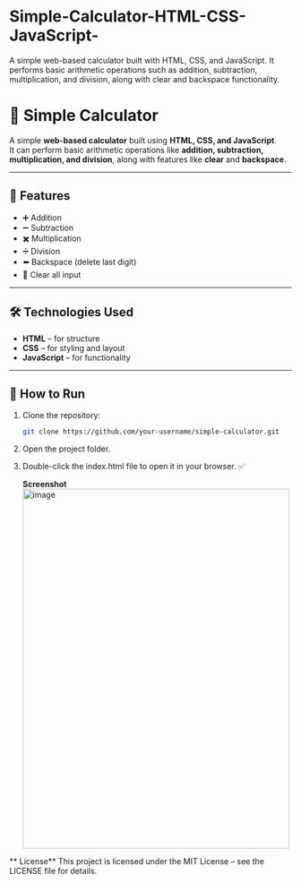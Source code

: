 # Simple-Calculator-HTML-CSS-JavaScript-
A simple web-based calculator built with HTML, CSS, and JavaScript. It performs basic arithmetic operations such as addition, subtraction, multiplication, and division, along with clear and backspace functionality.

# 🧮 Simple Calculator

A simple **web-based calculator** built using **HTML, CSS, and JavaScript**.  
It can perform basic arithmetic operations like **addition, subtraction, multiplication, and division**, along with features like **clear** and **backspace**.

---

## 📌 Features
- ➕ Addition  
- ➖ Subtraction  
- ✖️ Multiplication  
- ➗ Division  
- ⬅️ Backspace (delete last digit)  
- 🧹 Clear all input  

---

## 🛠️ Technologies Used
- **HTML** – for structure  
- **CSS** – for styling and layout  
- **JavaScript** – for functionality  

---

## 🚀 How to Run
1. Clone the repository:
   ```bash
   git clone https://github.com/your-username/simple-calculator.git
   
2. Open the project folder.

3. Double-click the index.html file to open it in your browser. ✅

   **Screenshot**
   <img width="476" height="643" alt="image" src="https://github.com/user-attachments/assets/7467f56e-cf3d-430c-87d0-df6d60dfcfad" />

  ** License**
This project is licensed under the MIT License – see the LICENSE file for details.
